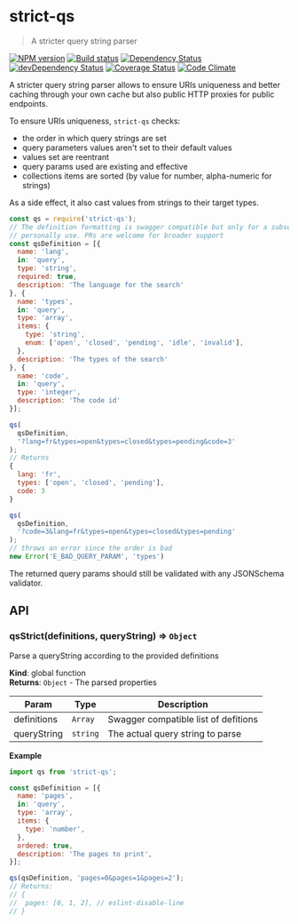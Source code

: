 # strict-qs
> A stricter query string parser

[![NPM version](https://badge.fury.io/js/strict-qs.png)](https://npmjs.org/package/strict-qs) [![Build status](https://secure.travis-ci.org/nfroidure/strict-qs.png)](https://travis-ci.org/nfroidure/strict-qs) [![Dependency Status](https://david-dm.org/nfroidure/strict-qs.png)](https://david-dm.org/nfroidure/strict-qs) [![devDependency Status](https://david-dm.org/nfroidure/strict-qs/dev-status.png)](https://david-dm.org/nfroidure/strict-qs#info=devDependencies) [![Coverage Status](https://coveralls.io/repos/nfroidure/strict-qs/badge.png?branch=master)](https://coveralls.io/r/nfroidure/strict-qs?branch=master) [![Code Climate](https://codeclimate.com/github/nfroidure/strict-qs.png)](https://codeclimate.com/github/nfroidure/strict-qs)

A stricter query string parser allows to ensure URIs uniqueness and better
 caching through your own cache but also public HTTP proxies for public
 endpoints.

To ensure URIs uniqueness, `strict-qs` checks:
- the order in which query strings are set
- query parameters values aren't set to their default values
- values set are reentrant
- query params used are existing and effective
- collections items are sorted (by value for number, alpha-numeric for strings)

As a side effect, it also cast values from strings to their target types.

```js
const qs = require('strict-qs');
// The definition formatting is swagger compatible but only for a subset i
// personally use. PRs are welcome for broader support
const qsDefinition = [{
  name: 'lang',
  in: 'query',
  type: 'string',
  required: true,
  description: 'The language for the search'
}, {
  name: 'types',
  in: 'query',
  type: 'array',
  items: {
    type: 'string',
    enum: ['open', 'closed', 'pending', 'idle', 'invalid'],
  },
  description: 'The types of the search'
}, {
  name: 'code',
  in: 'query',
  type: 'integer',
  description: 'The code id'
}];

qs(
  qsDefinition,
  '?lang=fr&types=open&types=closed&types=pending&code=3'
);
// Returns
{
  lang: 'fr',
  types: ['open', 'closed', 'pending'],
  code: 3
}

qs(
  qsDefinition,
  '?code=3&lang=fr&types=open&types=closed&types=pending'
);
// throws an error since the order is bad
new Error('E_BAD_QUERY_PARAM', 'types')
```

The returned query params should still be validated with any JSONSchema
 validator.

## API

### qsStrict(definitions, queryString) ⇒ <code>Object</code>
Parse a queryString according to the provided definitions

**Kind**: global function  
**Returns**: <code>Object</code> - The parsed properties  

| Param | Type | Description |
| --- | --- | --- |
| definitions | <code>Array</code> | Swagger compatible list of defitions |
| queryString | <code>string</code> | The actual query string to parse |

**Example**  
```js
import qs from 'strict-qs';

const qsDefinition = [{
  name: 'pages',
  in: 'query',
  type: 'array',
  items: {
    type: 'number',
  },
  ordered: true,
  description: 'The pages to print',
}];

qs(qsDefinition, 'pages=0&pages=1&pages=2');
// Returns:
// {
//  pages: [0, 1, 2], // eslint-disable-line
// }
```
